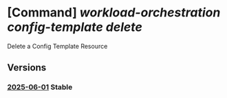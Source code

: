 # [Command] _workload-orchestration config-template delete_

Delete a Config Template Resource

## Versions

### [2025-06-01](/Resources/mgmt-plane/L3N1YnNjcmlwdGlvbnMve30vcmVzb3VyY2Vncm91cHMve30vcHJvdmlkZXJzL21pY3Jvc29mdC5lZGdlL2NvbmZpZ3RlbXBsYXRlcy97fQ==/2025-06-01.xml) **Stable**

<!-- mgmt-plane /subscriptions/{}/resourcegroups/{}/providers/microsoft.edge/configtemplates/{} 2025-06-01 -->
